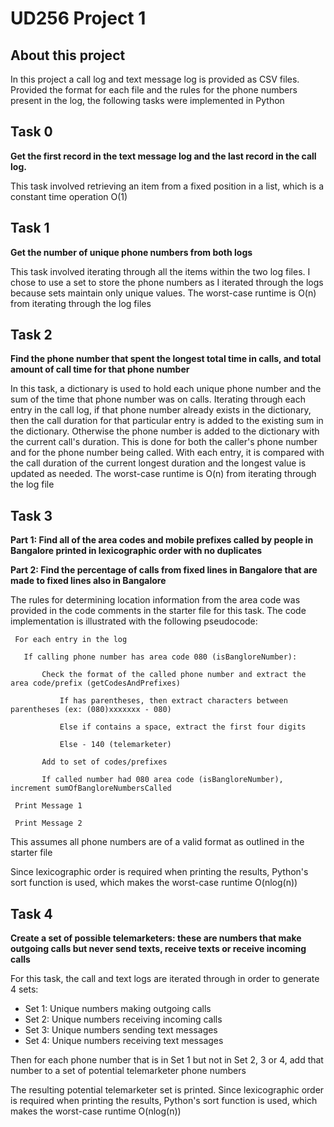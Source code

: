 # UD256 Project 1

## About this project
In this project a call log and text message log is provided as CSV files. Provided the format for each file and the rules for the phone numbers present in the log, the following tasks were implemented in Python

## Task 0
**Get the first record in the text message log and the last record in the call log.**

This task involved retrieving an item from a fixed position in a list, which is a constant time operation O(1) 

## Task 1
**Get the number of unique phone numbers from both logs**

This task involved iterating through all the items within the two log files. I chose to use a set to store the phone numbers as I iterated through the logs because sets maintain only unique values. The worst-case runtime is O(n) from iterating through the log files 

## Task 2
**Find the phone number that spent the longest total time in calls, and total amount of call time for that phone number**

In this task, a dictionary is used to hold each unique phone number and the sum of the time that phone number was on calls. Iterating through each entry in the call log, if that phone number already exists in the dictionary, then the call duration for that particular entry is added to the existing sum in the dictionary. Otherwise the phone number is added to the dictionary with the current call's duration. This is done for both the caller's phone number and for the phone number being called. With each entry, it is compared with the call duration of the current longest duration and the longest value is updated as needed. The worst-case runtime is O(n) from iterating through the log file

## Task 3
**Part 1: Find all of the area codes and mobile prefixes called by people in Bangalore printed in lexicographic order with no duplicates**

**Part 2: Find the percentage of calls from fixed lines in Bangalore that are made to fixed lines also in Bangalore**

The rules for determining location information from the area code was provided in the code comments in the starter file for this task. The code implementation is illustrated with the following pseudocode:

```
 For each entry in the log

   If calling phone number has area code 080 (isBangloreNumber):

       Check the format of the called phone number and extract the area code/prefix (getCodesAndPrefixes)

           If has parentheses, then extract characters between parentheses (ex: (080)xxxxxxx - 080)

           Else if contains a space, extract the first four digits
           
           Else - 140 (telemarketer)

       Add to set of codes/prefixes

       If called number had 080 area code (isBangloreNumber), increment sumOfBangloreNumbersCalled

 Print Message 1

 Print Message 2
```

 This assumes all phone numbers are of a valid format as outlined in the starter file

Since lexicographic order is required when printing the results, Python's sort function is used, which makes the worst-case runtime O(nlog(n))

## Task 4
**Create a set of possible telemarketers: these are numbers that make outgoing calls but never send texts, receive texts or receive incoming calls**

For this task, the call and text logs are iterated through in order to generate 4 sets:
* Set 1: Unique numbers making outgoing calls
* Set 2: Unique numbers receiving incoming calls
* Set 3: Unique numbers sending text messages
* Set 4: Unique numbers receiving text messages

Then for each phone number that is in Set 1 but not in Set 2, 3 or 4, add that number to a set of potential telemarketer phone numbers

The resulting potential telemarketer set is printed. Since lexicographic order is required when printing the results, Python's sort function is used, which makes the worst-case runtime O(nlog(n))


